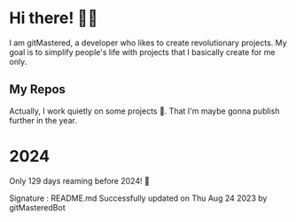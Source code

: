 
# Hi there! 🙋‍♂️
I am gitMastered, a developer who likes to create revolutionary projects.
My goal is to simplify people's life with projects that I basically create for me only.

## My Repos
Actually, I work quietly on some projects 👀. That I'm maybe gonna publish further in the year.

# 2024
Only 129 days reaming before 2024! 🙌

Signature : README.md Successfully updated on Thu Aug 24 2023 by gitMasteredBot

